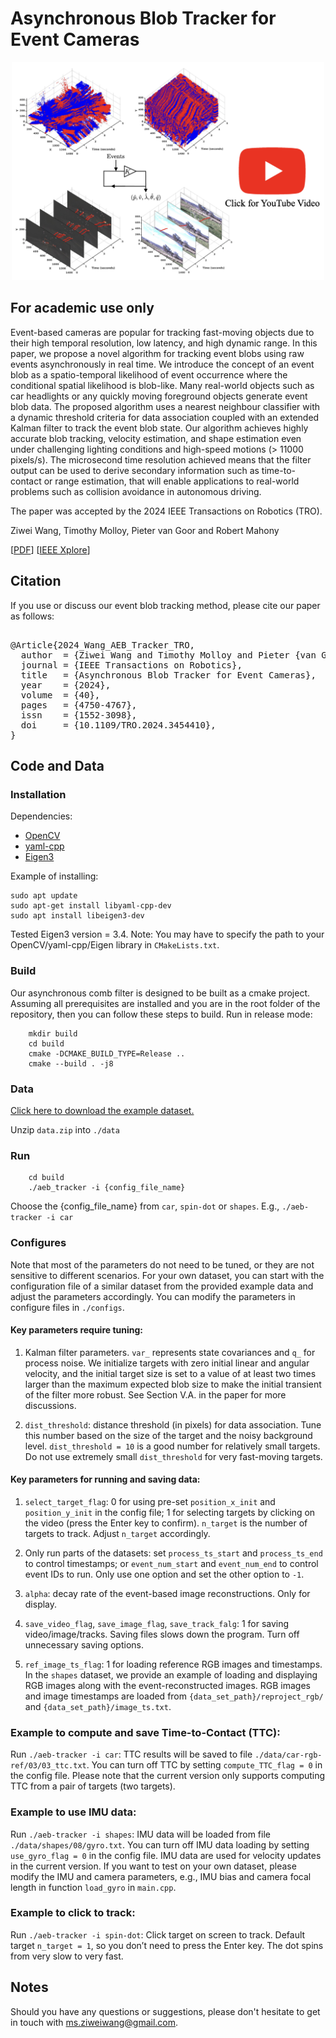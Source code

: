 # Asynchronous Blob Tracker for Event Cameras

<p align="center">
  <a href="https://youtu.be/L_wJjhcToOU">
    <img src="figures/video_thumbnail.png" alt="Event Blob Tracking: An Asynchronous Real-Time Algorithm" width="500"/>
  </a>
</p>


## For academic use only
Event-based cameras are popular for tracking fast-moving objects due to their high temporal resolution, low latency, and high dynamic range. In this paper, we propose a novel algorithm for tracking event blobs using raw events asynchronously in real time. We introduce the concept of an event blob as a spatio-temporal likelihood of event occurrence where the conditional spatial likelihood is blob-like. Many real-world objects such as car headlights or any quickly moving foreground objects generate event blob data. The proposed algorithm uses a nearest neighbour classifier with a dynamic threshold criteria for data association coupled with an extended Kalman filter to track the event blob state. Our algorithm achieves highly accurate blob tracking, velocity estimation, and shape estimation even under challenging lighting conditions and high-speed motions (> 11000 pixels/s). The microsecond time resolution achieved means that the filter output can be used to derive secondary information such as time-to-contact or range estimation, that will enable applications to real-world problems such as collision avoidance in autonomous driving.

The paper was accepted by the 2024 IEEE Transactions on Robotics (TRO). 

Ziwei Wang, Timothy Molloy, Pieter van Goor and Robert Mahony

[[PDF](https://arxiv.org/abs/2307.10593)] [[IEEE Xplore](https://aus01.safelinks.protection.outlook.com/?url=https%3A%2F%2Fieeexplore.ieee.org%2Fdocument%2F10665915&data=05%7C02%7Cziwei.wang1%40anu.edu.au%7C2e08dda55bb843ef030408dcce0aa7ff%7Ce37d725cab5c46249ae5f0533e486437%7C0%7C0%7C638611792406135514%7CUnknown%7CTWFpbGZsb3d8eyJWIjoiMC4wLjAwMDAiLCJQIjoiV2luMzIiLCJBTiI6Ik1haWwiLCJXVCI6Mn0%3D%7C0%7C%7C%7C&sdata=CPSoyUFhRltD8mFhVy4BSLGgRP4KWhWmAgY6miA1uio%3D&reserved=0)]

## Citation
If you use or discuss our event blob tracking method, please cite our paper as follows:

<pre>

@Article{2024_Wang_AEB_Tracker_TRO,
  author  = {Ziwei Wang and Timothy Molloy and Pieter {van Goor} and Robert Mahony},
  journal = {IEEE Transactions on Robotics},
  title   = {Asynchronous Blob Tracker for Event Cameras},
  year    = {2024},
  volume  = {40},
  pages   = {4750-4767},
  issn    = {1552-3098},
  doi     = {10.1109/TRO.2024.3454410},
}
</pre>


## Code and Data

### Installation
Dependencies:


- [OpenCV](https://opencv.org/)
- [yaml-cpp](https://github.com/jbeder/yaml-cpp)
- [Eigen3](https://eigen.tuxfamily.org/index.php?title=Main_Page)



Example of installing: 
```
sudo apt update
sudo apt-get install libyaml-cpp-dev
sudo apt install libeigen3-dev
```
Tested Eigen3 version = 3.4. 
Note: You may have to specify the path to your OpenCV/yaml-cpp/Eigen library in `CMakeLists.txt`.

### Build
Our asynchronous comb filter is designed to be built as a cmake project. Assuming all prerequisites are installed and you are in the root folder of the repository, then you can follow these steps to build. Run in release mode: 

```
    mkdir build
    cd build
    cmake -DCMAKE_BUILD_TYPE=Release ..
    cmake --build . -j8
```

### Data
[Click here to download the example dataset.](https://drive.google.com/file/d/1LE6F88P8_UvCMla8c1LcfkGykKmQOedn/view?usp=sharing)


Unzip `data.zip` into `./data`

### Run  

```
    cd build
    ./aeb_tracker -i {config_file_name}
```
Choose the {config_file_name} from `car`, `spin-dot` or `shapes`. E.g., `./aeb-tracker -i car`

### Configures
Note that most of the parameters do not need to be tuned, or they are not sensitive to different scenarios. For your own dataset, you can start with the configuration file of a similar dataset from the provided example data and adjust the parameters accordingly.
You can modify the parameters in configure files in `./configs`.

#### Key parameters require tuning:

1. Kalman filter parameters. `var_` represents state covariances and `q_` for process noise. We initialize targets with zero initial linear and angular velocity, and the initial target size is set to a value of at least two times larger than the maximum expected blob size to make the initial transient of the filter more robust.
See Section V.A. in the paper for more discussions.

2. `dist_threshold`: distance threshold (in pixels) for data association. Tune this number based on the size of the target and the noisy background level. `dist_threshold = 10` is a good number for relatively small targets. Do not use extremely small `dist_threshold` for very fast-moving targets.

#### Key parameters for running and saving data:

1. `select_target_flag`: 0 for using pre-set `position_x_init` and `position_y_init` in the config file; 1 for selecting targets by clicking on the video (press the Enter key to confirm). `n_target` is the number of targets to track. Adjust `n_target` accordingly.

2. Only run parts of the datasets: set `process_ts_start` and `process_ts_end` to control timestamps; or `event_num_start` and `event_num_end` to control event IDs to run. Only use one option and set the other option to `-1`.

3. `alpha`: decay rate of the event-based image reconstructions. Only for display.  

4. `save_video_flag`, `save_image_flag`, `save_track_falg`: 1 for saving video/image/tracks. Saving files slows down the program. Turn off unnecessary saving options.

5. `ref_image_ts_flag`: 1 for loading reference RGB images and timestamps. In the `shapes` dataset, we provide an example of loading and displaying RGB images along with the event-reconstructed images. RGB images and image timestamps are loaded from `{data_set_path}/reproject_rgb/` and `{data_set_path}/image_ts.txt`.


### Example to compute and save Time-to-Contact (TTC):
Run `./aeb-tracker -i car`: TTC results will be saved to file `./data/car-rgb-ref/03/03_ttc.txt`. You can turn off TTC by setting `compute_TTC_flag = 0` in the config file. Please note that the current version only supports computing TTC from a pair of targets (two targets).


### Example to use IMU data:
Run `./aeb-tracker -i shapes`: IMU data will be loaded from file `./data/shapes/08/gyro.txt`. You can turn off IMU data loading by setting `use_gyro_flag = 0` in the config file. IMU data are used for velocity updates in the current version. If you want to test on your own dataset, please modify the IMU and camera parameters, e.g., IMU bias and camera focal length in function `load_gyro` in `main.cpp`.


### Example to click to track:
Run `./aeb-tracker -i spin-dot`: Click target on screen to track. Default target `n_target = 1`, so you don’t need to press the Enter key.
The dot spins from very slow to very fast.



## Notes
Should you have any questions or suggestions, please don't hesitate to get in touch with ms.ziweiwang@gmail.com.


